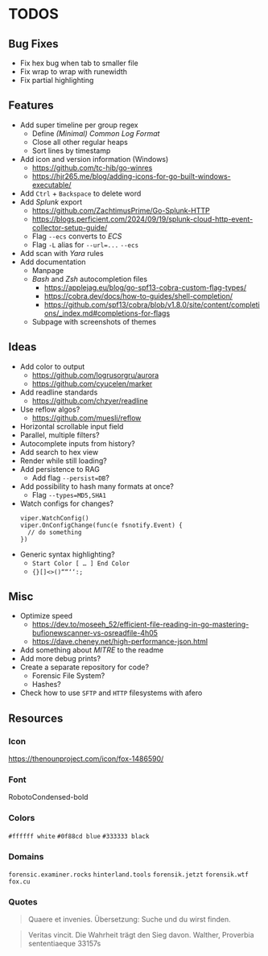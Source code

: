 # TODOS

## Bug Fixes
- Fix hex bug when tab to smaller file
- Fix wrap to wrap with runewidth
- Fix partial highlighting

## Features
- Add super timeline per group regex
  - Define *(Minimal) Common Log Format*
  - Close all other regular heaps
  - Sort lines by timestamp
- Add icon and version information (Windows)
  - https://github.com/tc-hib/go-winres
  - https://hjr265.me/blog/adding-icons-for-go-built-windows-executable/
- Add `Ctrl` + `Backspace` to delete word
- Add *Splunk* export
  - https://github.com/ZachtimusPrime/Go-Splunk-HTTP
  - https://blogs.perficient.com/2024/09/19/splunk-cloud-http-event-collector-setup-guide/
  - Flag `--ecs` converts to *ECS*
  - Flag `-L` alias for `--url=...` `--ecs`
- Add scan with *Yara* rules
- Add documentation
  - Manpage
  - *Bash* and *Zsh* autocompletion files
    - https://applejag.eu/blog/go-spf13-cobra-custom-flag-types/
    - https://cobra.dev/docs/how-to-guides/shell-completion/
    - https://github.com/spf13/cobra/blob/v1.8.0/site/content/completions/_index.md#completions-for-flags
  - Subpage with screenshots of themes

## Ideas
- Add color to output
  - https://github.com/logrusorgru/aurora
  - https://github.com/cyucelen/marker
- Add readline standards
  - https://github.com/chzyer/readline
- Use reflow algos?
  - https://github.com/muesli/reflow
- Horizontal scrollable input field
- Parallel, multiple filters?
- Autocomplete inputs from history?
- Add search to hex view
- Render while still loading?
- Add persistence to RAG
  - Add flag `--persist=DB`?
- Add possibility to hash many formats at once?
  - Flag `--types=MD5,SHA1`
- Watch configs for changes?
  ```
  viper.WatchConfig()
  viper.OnConfigChange(func(e fsnotify.Event) {
    // do something
  })
  ```
- Generic syntax highlighting?
  - `Start Color [ … ] End Color`
  - `{}[]<>()““‘‘:;`

## Misc
- Optimize speed
  - https://dev.to/moseeh_52/efficient-file-reading-in-go-mastering-bufionewscanner-vs-osreadfile-4h05
  - https://dave.cheney.net/high-performance-json.html
- Add something about *MITRE* to the readme
- Add more debug prints?
- Create a separate repository for code?
  - Forensic File System?
  - Hashes?
- Check how to use `SFTP` and `HTTP` filesystems with afero

## Resources

### Icon
https://thenounproject.com/icon/fox-1486590/

### Font
RobotoCondensed-bold

### Colors
`#ffffff white`
`#0f88cd blue`
`#333333 black`

### Domains
`forensic.examiner.rocks`
`hinterland.tools`
`forensik.jetzt`
`forensik.wtf`
`fox.cu`

### Quotes
> Quaere et invenies.
> Übersetzung: Suche und du wirst finden.

> Veritas vincit.
> Die Wahrheit trägt den Sieg davon.
> Walther, Proverbia sententiaeque 33157s
